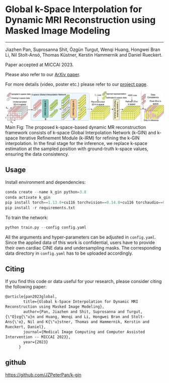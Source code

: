 # Global k-Space Interpolation for Dynamic MRI Reconstruction using Masked Image Modeling
***
Jiazhen Pan, Suprosanna Shit, Özgün Turgut, Wenqi Huang, Hongwei Bran Li, Nil Stolt-Ansó, Thomas Küstner, Kerstin Hammernik and Daniel Rueckert.

Paper accepted at MICCAI 2023.

Please also refer to our [ArXiv paper](https://arxiv.org/abs/2006.06668).

For more details (video, poster etc.) please refer to our [project page](https://jzpeterpan.github.io/k-gin.github.io/).

![main figure](imgs/k-GIN.png)
Main Fig: The proposed k-space-based dynamic MR reconstruction framework consists of k-space Global Interpolation Network (k-GIN) and k-space Iterative Refinement Module (k-IRM) for refining the k-GIN interpolation. In the final
stage for the inference, we replace k-space estimation at the sampled position with ground-truth k-space values, ensuring the data consistency.

## Usage
Install environment and dependencies:
```python
conda create --name k_gin python=3.8
conda activate k_gin
pip install torch==1.13.0+cu116 torchvision==0.14.0+cu116 torchaudio==0.13.0 --extra-index-url https://download.pytorch.org/whl/cu116
pip install -r requirements.txt
```

To train the network: 
```python
python train.py --config config.yaml 
```
All the arguments and hyper-parameters can be adjusted in `config.yaml`. Since the applied data
of this work is confidential, users have to provide their own cardiac CINE data and undersampling 
masks. The corresponding data directory in `config.yaml` has to be uploaded accordingly.

## Citing 
If you find this code or data useful for your research, please consider citing the following paper:
```
@article{pan2023global,
        title={Global k-Space Interpolation for Dynamic MRI Reconstruction using Masked Image Modeling},
        author={Pan, Jiazhen and Shit, Suprosanna and Turgut, {\"O}zg{\"u}n and Huang, Wenqi and Li, Hongwei Bran and Stolt-Ans{\'o}, Nil and K{\"u}stner, Thomas and Hammernik, Kerstin and Rueckert, Daniel},
        journal={Medical Image Computing and Computer Assisted Intervention -- MICCAI 2023},
        year={2023}
      }
```

## github
https://github.com/JZPeterPan/k-gin